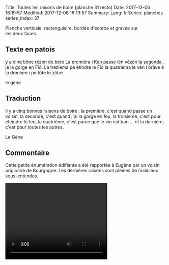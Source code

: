 Title: Toutes les raisons de boire (planche 31 recto)
Date: 2017-12-06 16:19:57
Modified: 2017-12-06 16:19:57
Summary: 
Lang: fr
Series: planches
series_index: 37


<figure class="image-block" style="float: right;">
  <img alt="" src="{static}/images/planche_31_recto.png">
  <figcaption style="max-width: 199px"></figcaption>
</figure>
Planche verticale, rectangulaire, bordée d'écorce et gravée sur les deux faces.


## Texte en patois
 y a cinq bône rézon de bère  La premiéra i Kan passe ién vézèn  la segonda . jé la gorge en Fiô. La treziema pe étindre le Fiô  la quatriema le vèn i brâve é la dreniere i pe tôte le zôtre

le gène

## Traduction
Il y a cinq bonnes raisons de boire : la première, c'est quand passe un voisin, la seconde, c'est quand j'ai la gorge en feu, la troisième, c'est pour éteindre le feu, la quatrième, c'est parce que le vin est bon ... et la dernière, c'est pour toutes les autres.

Le Gène

## Commentaire
 Cette petite énumération édifiante a été rapportée à Eugène par un voisin originaire de Bourgogne. Les dernières raisons sont pleines de malicieux sous-entendus.



<video width="320" height="240" controls>
  <source src="https://d1njpgd0ygatdn.cloudfront.net/video_31.mp4" type="video/mp4">
</video>
